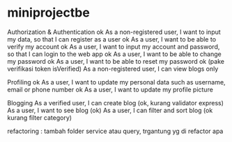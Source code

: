 # miniprojectbe

Authorization & Authentication
ok As a non-registered user, I want to input my data, so that I can register as a user
ok As a user, I want to be able to verify my account
ok As a user, I want to input my account and password, so that I can login to the web app
ok As a user, I want to be able to change my password
ok As a user, I want to be able to reset my password
ok (pake verifikasi token isVerified) As a non-registered user, I can view blogs only

Profiling
ok As a user, I want to update my personal data such as username, email or phone number
ok As a user, I want to update my profile picture

Blogging
As a verified user, I can create blog (ok, kurang validator express)
As a user, I want to see blog (ok)
As a user, I can filter and sort blog (ok kurang filter category)

refactoring : tambah folder service atau query, trgantung yg di refactor apa
